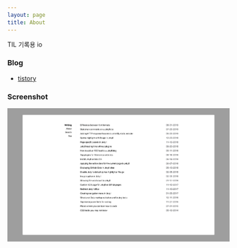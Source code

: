```yaml
---
layout: page
title: About
---
```


TIL 기록용 io

### Blog

- [tistory](https://canyougivemeonelastkiss.tistory.com/)

### Screenshot

![Screenshot](screenshot.png)
